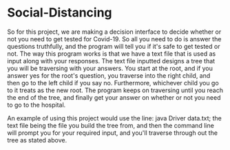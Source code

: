 # Social-Distancing
So for this project, we are making a decision interface to decide whether or not you need to get tested for Covid-19. So all you need to do is answer the questions truthfully, and the program will tell you if it's safe to get tested or not. The way this program works is that we have a text file that is used as input along with your responses. The text file inputted designs a tree that you will be traversing with your answers. You start at the root, and if you answer yes for the root's question, you traverse into the right child, and then go to the left child if you say no. Furthermore, whichever child you go to it treats as the new root. The program keeps on traversing until you reach the end of the tree, and finally get your answer on whether or not you need to go to the hospital. 

An example of using this project would use the line: java Driver data.txt; the text file being the file you build the tree from, and then the command line will prompt you for your required input, and you'll traverse through out the tree as stated above. 
